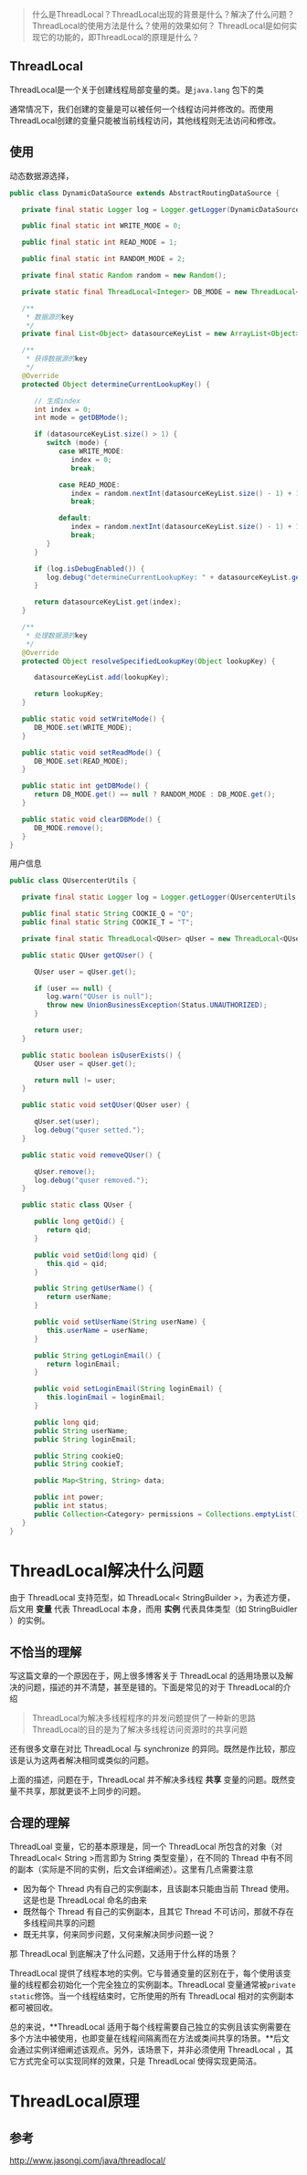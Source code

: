 > 什么是ThreadLocal？ThreadLocal出现的背景是什么？解决了什么问题？
> ThreadLocal的使用方法是什么？使用的效果如何？
> ThreadLocal是如何实现它的功能的，即ThreadLocal的原理是什么？

## ThreadLocal

ThreadLocal是一个关于创建线程局部变量的类。是`java.lang` 包下的类

通常情况下，我们创建的变量是可以被任何一个线程访问并修改的。而使用ThreadLocal创建的变量只能被当前线程访问，其他线程则无法访问和修改。



## 使用

动态数据源选择，

```java
public class DynamicDataSource extends AbstractRoutingDataSource {

   private final static Logger log = Logger.getLogger(DynamicDataSource.class);

   public final static int WRITE_MODE = 0;

   public final static int READ_MODE = 1;

   public final static int RANDOM_MODE = 2;

   private final static Random random = new Random();

   private static final ThreadLocal<Integer> DB_MODE = new ThreadLocal<Integer>();

   /**
    * 数据源的key
    */
   private final List<Object> datasourceKeyList = new ArrayList<Object>();

   /**
    * 获得数据源的key
    */
   @Override
   protected Object determineCurrentLookupKey() {

      // 生成index
      int index = 0;
      int mode = getDBMode();

      if (datasourceKeyList.size() > 1) {
         switch (mode) {
            case WRITE_MODE:
               index = 0;
               break;

            case READ_MODE:
               index = random.nextInt(datasourceKeyList.size() - 1) + 1;
               break;

            default:
               index = random.nextInt(datasourceKeyList.size() - 1) + 1;
               break;
         }
      }

      if (log.isDebugEnabled()) {
         log.debug("determineCurrentLookupKey: " + datasourceKeyList.get(index) + " mode:" + mode);
      }

      return datasourceKeyList.get(index);
   }

   /**
    * 处理数据源的key
    */
   @Override
   protected Object resolveSpecifiedLookupKey(Object lookupKey) {

      datasourceKeyList.add(lookupKey);

      return lookupKey;
   }

   public static void setWriteMode() {
      DB_MODE.set(WRITE_MODE);
   }

   public static void setReadMode() {
      DB_MODE.set(READ_MODE);
   }

   public static int getDBMode() {
      return DB_MODE.get() == null ? RANDOM_MODE : DB_MODE.get();
   }

   public static void clearDBMode() {
      DB_MODE.remove();
   }
}
```



用户信息

```java
public class QUsercenterUtils {

   private final static Logger log = Logger.getLogger(QUsercenterUtils.class);

   public final static String COOKIE_Q = "Q";
   public final static String COOKIE_T = "T";

   private final static ThreadLocal<QUser> qUser = new ThreadLocal<QUser>();

   public static QUser getQUser() {

      QUser user = qUser.get();

      if (user == null) {
         log.warn("QUser is null");
         throw new UnionBusinessException(Status.UNAUTHORIZED);
      }

      return user;
   }

   public static boolean isQuserExists() {
      QUser user = qUser.get();

      return null != user;
   }

   public static void setQUser(QUser user) {

      qUser.set(user);
      log.debug("quser setted.");
   }

   public static void removeQUser() {

      qUser.remove();
      log.debug("quser removed.");
   }

   public static class QUser {

      public long getQid() {
         return qid;
      }

      public void setQid(long qid) {
         this.qid = qid;
      }

      public String getUserName() {
         return userName;
      }

      public void setUserName(String userName) {
         this.userName = userName;
      }

      public String getLoginEmail() {
         return loginEmail;
      }

      public void setLoginEmail(String loginEmail) {
         this.loginEmail = loginEmail;
      }

      public long qid;
      public String userName;
      public String loginEmail;

      public String cookieQ;
      public String cookieT;

      public Map<String, String> data;

      public int power;
      public int status;
      public Collection<Category> permissions = Collections.emptyList();
   }
}
```





# ThreadLocal解决什么问题

由于 ThreadLocal 支持范型，如 ThreadLocal< StringBuilder >，为表述方便，后文用 **变量** 代表 ThreadLocal 本身，而用 **实例** 代表具体类型（如 StringBuidler ）的实例。

## 不恰当的理解

写这篇文章的一个原因在于，网上很多博客关于 ThreadLocal 的适用场景以及解决的问题，描述的并不清楚，甚至是错的。下面是常见的对于 ThreadLocal的介绍

> ThreadLocal为解决多线程程序的并发问题提供了一种新的思路
> ThreadLocal的目的是为了解决多线程访问资源时的共享问题

还有很多文章在对比 ThreadLocal 与 synchronize 的异同。既然是作比较，那应该是认为这两者解决相同或类似的问题。

上面的描述，问题在于，ThreadLocal 并不解决多线程 **共享** 变量的问题。既然变量不共享，那就更谈不上同步的问题。

## 合理的理解

ThreadLoal 变量，它的基本原理是，同一个 ThreadLocal 所包含的对象（对ThreadLocal< String >而言即为 String 类型变量），在不同的 Thread 中有不同的副本（实际是不同的实例，后文会详细阐述）。这里有几点需要注意

- 因为每个 Thread 内有自己的实例副本，且该副本只能由当前 Thread 使用。这是也是 ThreadLocal 命名的由来
- 既然每个 Thread 有自己的实例副本，且其它 Thread 不可访问，那就不存在多线程间共享的问题
- 既无共享，何来同步问题，又何来解决同步问题一说？



那 ThreadLocal 到底解决了什么问题，又适用于什么样的场景？

ThreadLocal 提供了线程本地的实例。它与普通变量的区别在于，每个使用该变量的线程都会初始化一个完全独立的实例副本。ThreadLocal 变量通常被`private static`修饰。当一个线程结束时，它所使用的所有 ThreadLocal 相对的实例副本都可被回收。



总的来说，**ThreadLocal 适用于每个线程需要自己独立的实例且该实例需要在多个方法中被使用，也即变量在线程间隔离而在方法或类间共享的场景。**后文会通过实例详细阐述该观点。另外，该场景下，并非必须使用 ThreadLocal ，其它方式完全可以实现同样的效果，只是 ThreadLocal 使得实现更简洁。





# ThreadLocal原理







## 参考

http://www.jasongj.com/java/threadlocal/